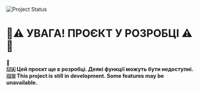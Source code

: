 ![Project Status](https://img.shields.io/badge/status-in_development-yellow)

# 🚧⚠️ УВАГА! ПРОЄКТ У РОЗРОБЦІ ⚠️🚧

💬  
**🇺🇦 Цей проєкт ще в розробці. Деякі функції можуть бути недоступні.**  
**🇬🇧 This project is still in development. Some features may be unavailable.**
